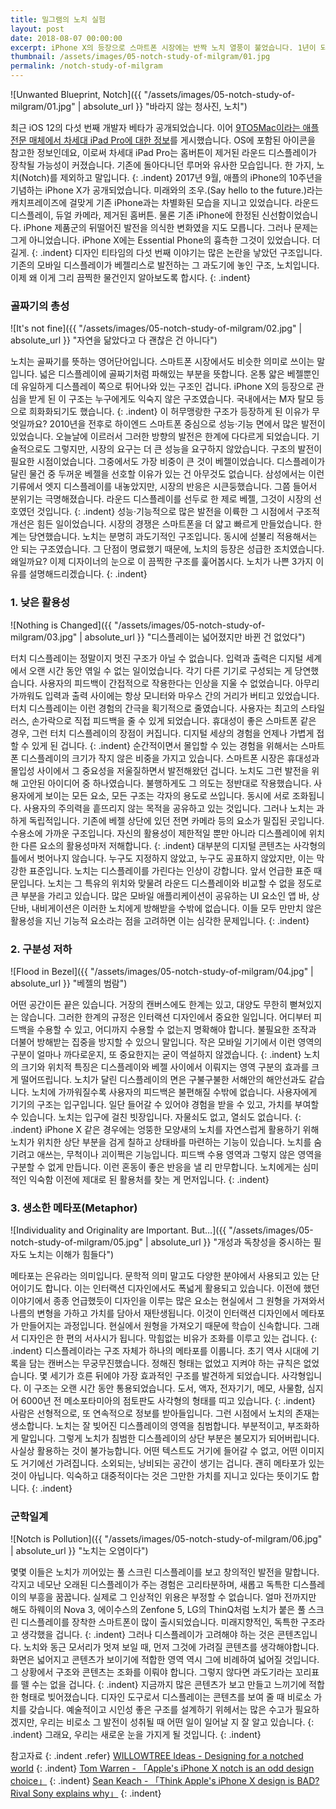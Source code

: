 ```yaml
---
title: 밀그램의 노치 실험
layout: post
date: 2018-08-07 00:00:00
excerpt: iPhone X의 등장으로 스마트폰 시장에는 반짝 노치 열풍이 불었습니다. 1년이 되어가는 금, 이 바람은 차갑게 식었습니다.<br>독선적이고 과도기적인 노치가 왜 문제인지 짚어보도록 하겠습니다.
thumbnail: /assets/images/05-notch-study-of-milgram/01.jpg
permalink: /notch-study-of-milgram
---
```

![Unwanted Blueprint, Notch]({{ "/assets/images/05-notch-study-of-milgram/01.jpg" | absolute_url }} "바라지 않는 청사진, 노치")

최근 iOS 12의 다섯 번째 개발자 베타가 공개되었습니다. 이어 [9TO5Mac이라는 애플 전문 매체에서 차세대 iPad Pro에 대한 정보](https://9to5mac.com/2018/08/01/ios-12-beta-5-bezel-less-ipad-glyph-leak/)를 게시했습니다. OS에 포함된 아이콘을 참고한 정보인데요, 이로써 차세대 iPad Pro는 홈버튼이 제거된 라운드 디스플레이가 장착될 가능성이 커졌습니다. 기존에 돌아다니던 루머와 유사한 모습입니다. 한 가지, 노치(Notch)를 제외하고 말입니다.
{: .indent}
2017년 9월, 애플의 iPhone의 10주년을 기념하는 iPhone X가 공개되었습니다. 미래와의 조우.(Say hello to the future.)라는 캐치프레이즈에 걸맞게 기존 iPhone과는 차별화된 모습을 지니고 있었습니다. 라운드 디스플레이, 듀얼 카메라, 제거된 홈버튼. 물론 기존 iPhone에 한정된 신선함이었습니다. iPhone 제품군의 뒤떨어진 발전을 의식한 변화였을 지도 모릅니다. 그러나 문제는 그게 아니었습니다. iPhone X에는 Essential Phone의 흉측한 그것이 있었습니다. 더 길게.
{: .indent}
디자인 티타임의 다섯 번째 이야기는 많은 논란을 낳았던 구조입니다. 기존의 모바일 디스플레이가 베젤리스로 발전하는 그 과도기에 놓인 구조, 노치입니다. 이제 왜 이게 그리 끔찍한 물건인지 알아보도록 합시다.
{: .indent}

### 골짜기의 총성

![It's not fine]({{ "/assets/images/05-notch-study-of-milgram/02.jpg" | absolute_url }} "자연을 닮았다고 다 괜찮은 건 아니다")

노치는 골짜기를 뜻하는 영어단어입니다. 스마트폰 시장에서도 비슷한 의미로 쓰이는 말입니다. 넓은 디스플레이에 골짜기처럼 파해있는 부분을 뜻합니다. 온통 얇은 베젤뿐인데 유일하게 디스플레이 쪽으로 튀어나와 있는 구조인 겁니다. iPhone X의 등장으로 관심을 받게 된 이 구조는 누구에게도 익숙지 않은 구조였습니다. 국내에서는 M자 탈모 등으로 희화화되기도 했습니다.
{: .indent}
이 허무맹랑한 구조가 등장하게 된 이유가 무엇일까요? 2010년을 전후로 하이엔드 스마트폰 중심으로 성능·기능 면에서 많은 발전이 있었습니다. 오늘날에 이르러서 그러한 방향의 발전은 한계에 다다르게 되었습니다. 기술적으로도 그렇지만, 시장의 요구는 더 큰 성능을 요구하지 않았습니다. 구조의 발전이 필요한 시점이었습니다. 그중에서도 가장 비중이 큰 것이 베젤이었습니다. 디스플레이가 달린 물건 중 두꺼운 베젤을 선호할 이유가 있는 건 아무것도 없습니다. 삼성에서는 이런 기류에서 엣지 디스플레이를 내놓았지만, 시장의 반응은 시큰둥했습니다. 그쯤 들어서 분위기는 극명해졌습니다. 라운드 디스플레이를 선두로 한 제로 베젤, 그것이 시장의 선호였던 것입니다.
{: .indent}
성능·기능적으로 많은 발전을 이륙한 그 시점에서 구조적 개선은 힘든 일이었습니다. 시장의 경쟁은 스마트폰을 더 얇고 빠르게 만들었습니다. 한계는 당연했습니다. 노치는 분명히 과도기적인 구조입니다. 동시에 섣불리 적용해서는 안 되는 구조였습니다. 그 단점이 명료했기 때문에, 노치의 등장은 성급한 조치였습니다. 왜일까요? 이제 디자이너의 눈으로 이 끔찍한 구조를 훑어봅시다. 노치가 나쁜 3가지 이유를 설명해드리겠습니다.
{: .indent}

### 1. 낮은 활용성

![Nothing is Changed]({{ "/assets/images/05-notch-study-of-milgram/03.jpg" | absolute_url }} "디스플레이는 넓어졌지만 바뀐 건 없었다")

터치 디스플레이는 정말이지 멋진 구조가 아닐 수 없습니다. 입력과 출력은 디지털 세계에서 오랜 시간 동안 엮일 수 없는 일이었습니다. 각기 다른 기기로 구성되는 게 당연했습니다. 사용자의 피드백이 간접적으로 작용한다는 인상을 지울 수 없었습니다. 아무리 가까워도 입력과 출력 사이에는 항상 모니터와 마우스 간의 거리가 버티고 있었습니다. 터치 디스플레이는 이런 경험의 간극을 획기적으로 줄였습니다. 사용자는 최고의 스타일러스, 손가락으로 직접 피드백을 줄 수 있게 되었습니다. 휴대성이 좋은 스마트폰 같은 경우, 그런 터치 디스플레이의 장점이 커집니다. 디지털 세상의 경험을 언제나 가볍게 접할 수 있게 된 겁니다.
{: .indent}
순간적이면서 몰입할 수 있는 경험을 위해서는 스마트폰 디스플레이의 크기가 작지 않은 비중을 가지고 있습니다. 스마트폰 시장은 휴대성과 몰입성 사이에서 그 중요성을 저울질하면서 발전해왔던 겁니다. 노치도 그런 발전을 위해 고안된 아이디어 중 하나였습니다. 불행하게도 그 의도는 정반대로 작용했습니다. 사용자에게 보이는 모든 요소, 모든 구조는 각자의 용도로 쓰입니다. 동시에 서로 조화됩니다. 사용자의 주의력을 흩뜨리지 않는 목적을 공유하고 있는 것입니다. 그러나 노치는 과하게 독립적입니다. 기존에 베젤 상단에 있던 전면 카메라 등의 요소가 밀집된 곳입니다. 수용소에 가까운 구조입니다. 자신의 활용성이 제한적일 뿐만 아니라 디스플레이에 위치한 다른 요소의 활용성마저 저해합니다.
{: .indent}
대부분의 디지털 콘텐츠는 사각형의 틀에서 벗어나지 않습니다. 누구도 지정하지 않았고, 누구도 공표하지 않았지만, 이는 막강한 표준입니다. 노치는 디스플레이를 가린다는 인상이 강합니다. 앞서 언급한 표준 때문입니다. 노치는 그 특유의 위치와 맞물려 라운드 디스플레이와 비교할 수 없을 정도로 큰 부분을 가리고 있습니다. 많은 모바일 애플리케이션이 공유하는 UI 요소인 앱 바, 상단바, 내비게이션은 이러한 노치에게 방해받을 수밖에 없습니다. 이들 모두 만만치 않은 활용성을 지닌 기능적 요소라는 점을 고려하면 이는 심각한 문제입니다.
{: .indent}

### 2. 구분성 저하

![Flood in Bezel]({{ "/assets/images/05-notch-study-of-milgram/04.jpg" | absolute_url }} "베젤의 범람")

어떤 공간이든 끝은 있습니다. 거장의 캔버스에도 한계는 있고, 대양도 무한히 뻗쳐있지는 않습니다. 그러한 한계의 규정은 인터랙션 디자인에서 중요한 일입니다. 어디부터 피드백을 수용할 수 있고, 어디까지 수용할 수 없는지 명확해야 합니다. 불필요한 조작과 더불어 방해받는 집중을 방지할 수 있으니 말입니다. 작은 모바일 기기에서 이런 영역의 구분이 얼마나 까다로운지, 또 중요한지는 굳이 역설하지 않겠습니다.
{: .indent}
노치의 크기와 위치적 특징은 디스플레이와 베젤 사이에서 이뤄지는 영역 구분의 효과를 크게 떨어뜨립니다. 노치가 달린 디스플레이의 면은 구불구불한 서해안의 해안선과도 같습니다. 노치에 가까워질수록 사용자의 피드백은 불편해질 수밖에 없습니다. 사용자에게 기기의 구조는 입구입니다. 일단 들어갈 수 있어야 경험을 받을 수 있고, 가치를 부여할 수 있습니다. 노치는 입구에 걸친 빗장입니다. 자물쇠도 없고, 열쇠도 없습니다.
{: .indent}
iPhone X 같은 경우에는 엉뚱한 모양새의 노치를 자연스럽게 활용하기 위해 노치가 위치한 상단 부분을 검게 칠하고 상태바를 마련하는 기능이 있습니다. 노치를 숨기려고 애쓰는, 무척이나 괴이쩍은 기능입니다. 피드백 수용 영역과 그렇지 않은 영역을 구분할 수 없게 만듭니다. 이런 혼동이 좋은 반응을 낼 리 만무합니다. 노치에게는 심미적인 익숙함 이전에 제대로 된 활용처를 찾는 게 먼저입니다.
{: .indent}

### 3. 생소한 메타포(Metaphor)

![Individuality and Originality are Important. But…]({{ "/assets/images/05-notch-study-of-milgram/05.jpg" | absolute_url }} "개성과 독창성을 중시하는 필자도 노치는 이해가 힘들다")

메타포는 은유라는 의미입니다. 문학적 의미 말고도 다양한 분야에서 사용되고 있는 단어이기도 합니다. 이는 인터랙션 디자인에서도 폭넓게 활용되고 있습니다. 이전에 했던 이야기에서 종종 언급했듯이 디자인을 이루는 많은 요소는 현실에서 그 원형을 가져와서 나름의 변형을 가하고 가치를 담아서 재탄생됩니다. 이것이 인터랙션 디자인에서 메타포가 만들어지는 과정입니다. 현실에서 원형을 가져오기 때문에 학습이 신속합니다. 그래서 디자인은 한 편의 서사시가 됩니다. 막힘없는 비유가 조화를 이루고 있는 겁니다.
{: .indent}
디스플레이라는 구조 자체가 하나의 메타포를 이룹니다. 초기 역사 시대에 기록을 담는 캔버스는 무궁무진했습니다. 정해진 형태는 없었고 지켜야 하는 규칙은 없었습니다. 몇 세기가 흐른 뒤에야 가장 효과적인 구조를 발견하게 되었습니다. 사각형입니다. 이 구조는 오랜 시간 동안 통용되었습니다. 도서, 액자, 전자기기, 메모, 사물함, 심지어 6000년 전 메소포타미아의 점토판도 사각형의 형태를 띠고 있습니다.
{: .indent}
사람은 선형적으로, 또 연속적으로 정보를 받아들입니다. 그런 시점에서 노치의 존재는 생소합니다. 노치는 잘 빚어진 디스플레이의 영역을 침범합니다. 부분적이고, 부조화하게 말입니다. 그렇게 노치가 침범한 디스플레이의 상단 부분은 불모지가 되어버립니다. 사실상 활용하는 것이 불가능합니다. 어떤 텍스트도 거기에 들어갈 수 없고, 어떤 이미지도 거기에선 가려집니다. 소외되는, 낭비되는 공간이 생기는 겁니다. 괜히 메타포가 있는 것이 아닙니다. 익숙하고 대중적이다는 것은 그만한 가치를 지니고 있다는 뜻이기도 합니다.
{: .indent}

### 군학일계

![Notch is Pollution]({{ "/assets/images/05-notch-study-of-milgram/06.jpg" | absolute_url }} "노치는 오염이다")

몇몇 이들은 노치가 끼어있는 풀 스크린 디스플레이를 보고 창의적인 발전을 말합니다. 각지고 네모난 오래된 디스플레이가 주는 경험은 고리타분하며, 새롭고 독특한 디스플레이의 부흥을 꿈꿉니다. 실제로 그 인상적인 위용은 부정할 수 없습니다. 얼마 전까지만 해도 하웨이의 Nova 3, 에이수스의 Zenfone 5, LG의 ThinQ처럼 노치가 붙은 풀 스크린 디스플레이를 장착한 스마트폰이 많이 출시되었습니다. 미래지향적인, 독특한 구조라고 생각했을 겁니다.
{: .indent}
그러나 디스플레이가 고려해야 하는 것은 콘텐츠입니다. 노치와 동근 모서리가 멋져 보일 때, 먼저 그것에 가려질 콘텐츠를 생각해야합니다. 화면은 넓어지고 콘텐츠가 보이기에 적합한 영역 역시 그에 비례하여 넓어질 것입니다. 그 상황에서 구조와 콘텐츠는 조화를 이뤄야 합니다. 그렇지 않다면 과도기라는 꼬리표를 뗄 수는 없을 겁니다.
{: .indent}
지금까지 많은 콘텐츠가 보고 만들고 느끼기에 적합한 형태로 빚어졌습니다. 디자인 도구로서 디스플레이는 콘텐츠를 보여 줄 때 비로소 가치를 갖습니다. 예술적이고 시인성 좋은 구조를 설계하기 위헤서는 많은 수고가 필요하겠지만, 우리는 비로소 그 발전이 성취될 때 어떤 일이 일어날 지 잘 알고 있습니다.
{: .indent}
그래요, 우리는 새로운 눈을 가지게 될 것입니다.
{: .indent}

참고자료
{: .indent .refer}
[WILLOWTREE Ideas - Designing for a notched world](https://willowtreeapps.com/ideas/designing-for-a-notched-world)
{: .indent}
[Tom Warren - 「Apple's iPhone X notch is an odd design choice」](https://www.theverge.com/2017/9/14/16306298/apple-iphone-x-screen-notch)
{: .indent}
[Sean Keach - 「Think Apple's iPhone X design is BAD? Rival Sony explains why」](https://www.thesun.co.uk/tech/5699534/apple-iphone-x-design-review-sony/)
{: .indent}